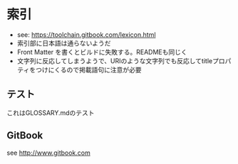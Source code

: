 # 索引

* see: https://toolchain.gitbook.com/lexicon.html
* 索引部に日本語は通らないようだ
* Front Matter を書くとビルドに失敗する。READMEも同じく
* 文字列に反応してしまうようで、URIのような文字列でも反応してtitleプロパティをつけにくるので掲載語句に注意が必要

## テスト

これはGLOSSARY.mdのテスト

## GitBook

see http://www.gitbook.com

